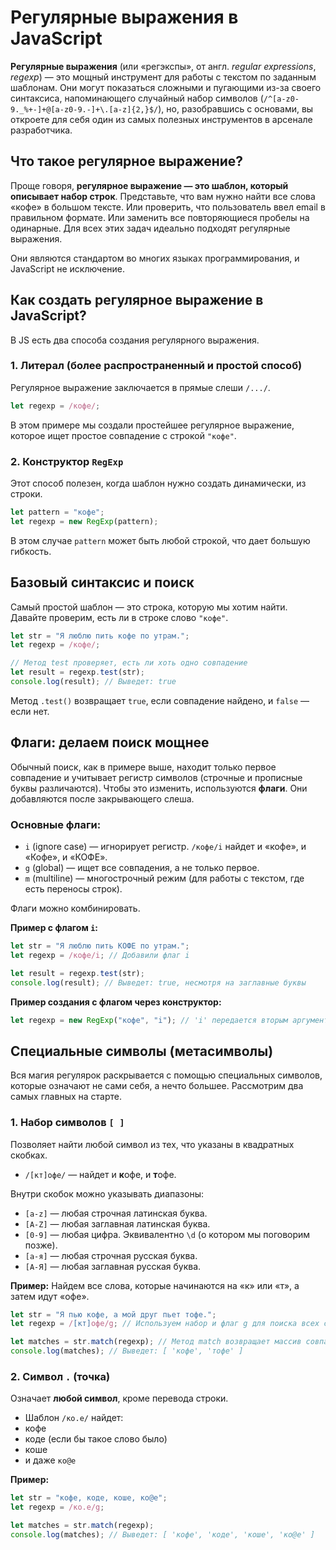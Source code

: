# Регулярные выражения в JavaScript

**Регулярные выражения** (или «регэкспы», от англ. *regular expressions*, *regexp*) — это мощный инструмент для работы с текстом по заданным шаблонам. Они могут показаться сложными и пугающими из-за своего синтаксиса, напоминающего случайный набор символов (`/^[a-z0-9._%+-]+@[a-z0-9.-]+\.[a-z]{2,}$/`), но, разобравшись с основами, вы откроете для себя один из самых полезных инструментов в арсенале разработчика.

## Что такое регулярное выражение?

Проще говоря, **регулярное выражение — это шаблон, который описывает набор строк**. Представьте, что вам нужно найти все слова «кофе» в большом тексте. Или проверить, что пользователь ввел email в правильном формате. Или заменить все повторяющиеся пробелы на одинарные. Для всех этих задач идеально подходят регулярные выражения.

Они являются стандартом во многих языках программирования, и JavaScript не исключение.

## Как создать регулярное выражение в JavaScript?

В JS есть два способа создания регулярного выражения.

### 1. Литерал (более распространенный и простой способ)

Регулярное выражение заключается в прямые слеши `/.../`.

```javascript
let regexp = /кофе/;
```
В этом примере мы создали простейшее регулярное выражение, которое ищет простое совпадение с строкой `"кофе"`.

### 2. Конструктор `RegExp`

Этот способ полезен, когда шаблон нужно создать динамически, из строки.

```javascript
let pattern = "кофе";
let regexp = new RegExp(pattern);
```
В этом случае `pattern` может быть любой строкой, что дает большую гибкость.

## Базовый синтаксис и поиск

Самый простой шаблон — это строка, которую мы хотим найти. Давайте проверим, есть ли в строке слово `"кофе"`.

```javascript
let str = "Я люблю пить кофе по утрам.";
let regexp = /кофе/;

// Метод test проверяет, есть ли хоть одно совпадение
let result = regexp.test(str);
console.log(result); // Выведет: true
```

Метод `.test()` возвращает `true`, если совпадение найдено, и `false` — если нет.

## Флаги: делаем поиск мощнее

Обычный поиск, как в примере выше, находит только первое совпадение и учитывает регистр символов (строчные и прописные буквы различаются). Чтобы это изменить, используются **флаги**. Они добавляются после закрывающего слеша.

### Основные флаги:

*   `i` (ignore case) — игнорирует регистр. `/кофе/i` найдет и «кофе», и «Кофе», и «КОФЕ».
*   `g` (global) — ищет все совпадения, а не только первое.
*   `m` (multiline) — многострочный режим (для работы с текстом, где есть переносы строк).

Флаги можно комбинировать.

**Пример с флагом `i`:**
```javascript
let str = "Я люблю пить КОФЕ по утрам.";
let regexp = /кофе/i; // Добавили флаг i

let result = regexp.test(str);
console.log(result); // Выведет: true, несмотря на заглавные буквы
```

**Пример создания с флагом через конструктор:**
```javascript
let regexp = new RegExp("кофе", "i"); // 'i' передается вторым аргументом
```

## Специальные символы (метасимволы)

Вся магия регулярок раскрывается с помощью специальных символов, которые означают не сами себя, а нечто большее. Рассмотрим два самых главных на старте.

### 1. Набор символов `[ ]`

Позволяет найти любой символ из тех, что указаны в квадратных скобках.

*   `/[кт]офе/` — найдет и **к**офе, и **т**офе.

Внутри скобок можно указывать диапазоны:
*   `[a-z]` — любая строчная латинская буква.
*   `[A-Z]` — любая заглавная латинская буква.
*   `[0-9]` — любая цифра. Эквивалентно `\d` (о котором мы поговорим позже).
*   `[а-я]` — любая строчная русская буква.
*   `[А-Я]` — любая заглавная русская буква.

**Пример:** Найдем все слова, которые начинаются на «к» или «т», а затем идут «офе».
```javascript
let str = "Я пью кофе, а мой друг пьет тофе.";
let regexp = /[кт]офе/g; // Используем набор и флаг g для поиска всех совпадений

let matches = str.match(regexp); // Метод match возвращает массив совпадений
console.log(matches); // Выведет: [ 'кофе', 'тофе' ]
```

### 2. Символ `.` (точка)

Означает **любой символ**, кроме перевода строки.

*   Шаблон `/ко.е/` найдет:
  *   кофе
  *   коде (если бы такое слово было)
  *   коше
  *   и даже `ко@е`

**Пример:**
```javascript
let str = "кофе, коде, коше, ко@е";
let regexp = /ко.е/g;

let matches = str.match(regexp);
console.log(matches); // Выведет: [ 'кофе', 'коде', 'коше', 'ко@е' ]
```
